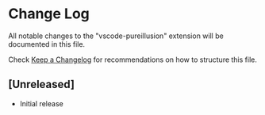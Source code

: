 # Change Log

All notable changes to the "vscode-pureillusion" extension will be documented in this file.

Check [Keep a Changelog](http://keepachangelog.com/) for recommendations on how to structure this file.

## [Unreleased]

- Initial release
